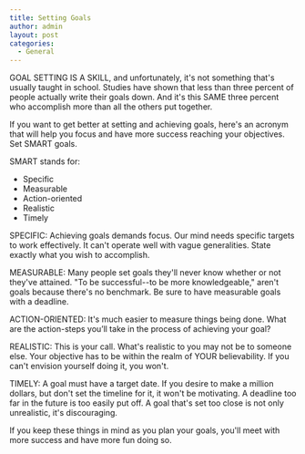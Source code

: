 ```yaml
---
title: Setting Goals
author: admin
layout: post
categories:
  - General
---
```

GOAL SETTING IS A SKILL, and unfortunately, it's not something that's usually taught in school. Studies have shown that less than three percent of people actually write their goals down. And it's this SAME three percent who accomplish more than all the others put together.

If you want to get better at setting and achieving goals, here's an acronym that will help you focus and have more success reaching your objectives. Set SMART goals.

SMART stands for:

* Specific
* Measurable
* Action-oriented
* Realistic
* Timely

SPECIFIC: Achieving goals demands focus. Our mind needs specific targets to work effectively. It can't operate well with vague generalities. State exactly what you wish to accomplish.

MEASURABLE: Many people set goals they'll never know whether or not they've attained. "To be successful--to be more knowledgeable," aren't goals because there's no benchmark. Be sure to have measurable goals with a deadline.

ACTION-ORIENTED: It's much easier to measure things being done. What are the action-steps you’ll take in the process of achieving your goal?

REALISTIC: This is your call. What's realistic to you may not be to someone else. Your objective has to be within the realm of YOUR believability. If you can't envision yourself doing it, you won't.

TIMELY: A goal must have a target date. If you desire to make a million dollars, but don't set the timeline for it, it won't be motivating. A deadline too far in the future is too easily put off. A goal that's set too close is not only unrealistic, it's discouraging. 

If you keep these things in mind as you plan your goals, you'll meet with more success and have more fun doing so. 

